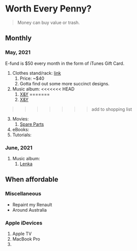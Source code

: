 # Worth Every Penny?

> Money can buy value or trash.

## Monthly

### May, 2021

E-fund is $50 every month in the form of iTunes Gift Card.

1. Clothes stand/rack: [link](https://d.pr/F9IL2m)
   1. Price: ~$40
   2. Gotta find out some more succinct designs.
2. Music album:
<<<<<<< HEAD
   1. [X&Y](https://music.apple.com/us/album/x-y/1123076757?app=itunes&ign-mpt=uo%3D2)
=======
   1. [X&Y](https://music.apple.com/us/album/x-y/1123076757)
>>>>>>> add to shopping list
3. Movies:
   1. [Spare Parts](https://itunes.apple.com/us/movie/spare-parts/id955041500?ign-mpt=uo%3D2)
4. eBooks:
5. Tutorials:

### June, 2021

1. Music album:
   1. [Lenka](https://music.apple.com/us/album/lenka-expanded-edition/1460863383)

## When affordable

### Miscellaneous

- Repaint my Renault
- Around Australia

### Apple iDevices

1. Apple TV
2. MacBook Pro
3.
